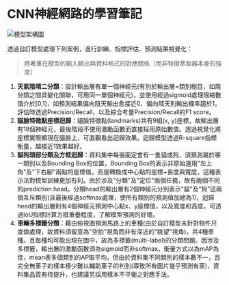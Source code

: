 # CNN神經網路的學習筆記

![模型架構圖](https://219.69.20.132/static/cnn_exercises.png)

透過自訂模型處理下列案例，進行訓練、指標評估、預測結果視覺化：
> 將著重在模型的輸入輸出與資料格式的對應關係（而非特徵萃取器本身的強度）

1. **天氣陰晴二分類**：設計輸出層有單一個神經元(有別於輸出層=類別樹目，如兩分類之間具變化關聯，可用同一單個神經元)，並使用經過sigmoid處理限縮數值介於[0,1]，如預測結果偏向陰天輸出愈接近0、偏向晴天則輸出機率趨於1。評估時透過Precision/Recall，以及綜合考量Precision/Recall的F1 score。
2. **貓臉特徵點座標迴歸**：貓臉特徵點(landmarks)共有9組(x, y)座標，故輸出層有18個神經元，最後階段不使用激勵函數而直接採用原始數值。透過視覺化將座標實際顯現在貓臉上，可直觀看出迴歸效果。迴歸模型透過R-square指標衡量，越接近1效果越好。
3. **貓狗頭部分類及方框迴歸**：資料集中每張圖定會有一隻貓或狗，須預測屬於哪一類別以及Bounding Box的位置，Bounding Box的表示非原始運用"左上角"及"下右腳"兩點的座標值，而是轉換成中心點的座標+長度與寬度，這種表示法對模型訓練更加有利。由於涉及"分類"及"定位"兩個任務，故有兩個不同的prediction head。分類head的輸出層有2個神經元分別表示"貓"及"狗"這兩個互斥類別(且最後經過softmax處理，使所有類別的預測值加總為1)，迴歸head的輸出層則有4個神經元預測中心點x、y座標值，以及寬度和高度。可透過IoU指標計算方框重疊程度，了解模型預測的好壞。
4. **車輛多標籤分類**：藉由俯視圖預測馬路上的車種(由於自訂模型未針對物件尺度做處理，故資料須留意為"空拍"視角而非有深近的"眺望"視角)，共4種車種。且每種均可能出現在圖中，故為多標籤(multi-label)的分類問題。因涉及多標籤，輸出層的激勵函數須為sigmoid而非softmax。衡量方式以為mAP為佳，mean表多個類別的AP取平均，但由於資料集不同類別的樣本數不一，且完全無車子的樣本極少難以輔助車子的判別(導致所有圖片幾乎預測有車)，資料集品質有待提升，也建議另採用樣本不平衡之對應手法。
